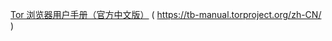 [Tor 浏览器用户手册（官方中文版）](https://tb-manual.torproject.org/zh-CN/)   ( https://tb-manual.torproject.org/zh-CN/ )
